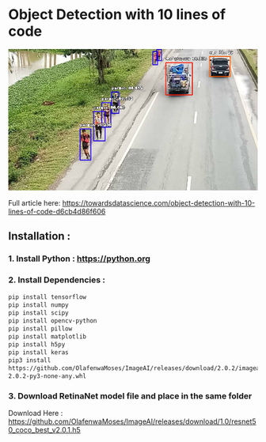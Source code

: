 # Object Detection with 10 lines of code
![alt text](tan6_Detected.jpg)

Full article here: https://towardsdatascience.com/object-detection-with-10-lines-of-code-d6cb4d86f606 

## Installation : 
### 1. Install Python : https://python.org

### 2. Install Dependencies : 
```
pip install tensorflow
pip install numpy
pip install scipy
pip install opencv-python
pip install pillow
pip install matplotlib
pip install h5py
pip install keras
pip3 install https://github.com/OlafenwaMoses/ImageAI/releases/download/2.0.2/imageai-2.0.2-py3-none-any.whl
```

### 3. Download RetinaNet model file and place in the same folder
Download Here : https://github.com/OlafenwaMoses/ImageAI/releases/download/1.0/resnet50_coco_best_v2.0.1.h5

